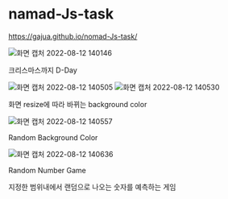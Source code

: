 # namad-Js-task

https://gajua.github.io/nomad-Js-task/

![화면 캡처 2022-08-12 140146](https://user-images.githubusercontent.com/101968934/184288525-8efc2ea1-32b3-45bf-b9e0-f3803cc6d680.png)

크리스마스까지 D-Day

![화면 캡처 2022-08-12 140505](https://user-images.githubusercontent.com/101968934/184288583-86c93617-66b1-43ab-bdac-05d020d53f43.png)
![화면 캡처 2022-08-12 140530](https://user-images.githubusercontent.com/101968934/184288588-92a1a827-3cb5-42b1-b8ab-f36c0aa44ce7.png)

화면 resize에 따라 바뀌는 background color

![화면 캡처 2022-08-12 140557](https://user-images.githubusercontent.com/101968934/184288631-11006a85-710c-452f-b9b5-eaf4db32e7c4.png)

Random Background Color

![화면 캡처 2022-08-12 140636](https://user-images.githubusercontent.com/101968934/184288693-7366a4d3-9d48-4e49-a1f0-d3fa6181922d.png)

Random Number Game

지정한 범위내에서 랜덤으로 나오는 숫자를 예측하는 게임


